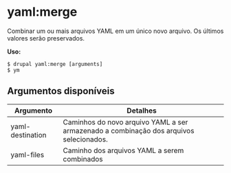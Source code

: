 # yaml:merge
Combinar um ou mais arquivos YAML em um único novo arquivo. Os últimos valores serão preservados.

**Uso:**
```
$ drupal yaml:merge [arguments] 
$ ym  
```

## Argumentos disponíveis
Argumento | Detalhes
---------|-------------
yaml-destination | Caminhos do novo arquivo YAML a ser armazenado a combinação dos arquivos selecionados.
yaml-files | Caminho dos arquivos YAML a serem combinados
